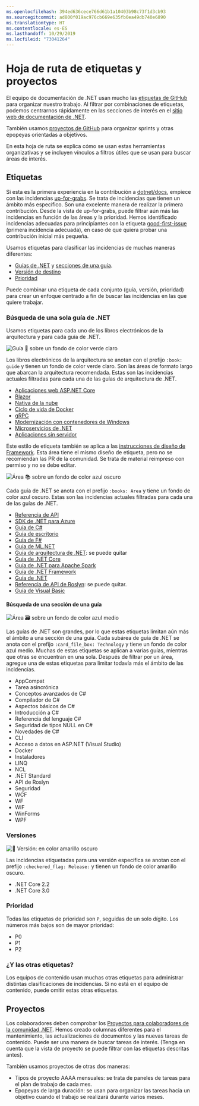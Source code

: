 ```yaml
---
ms.openlocfilehash: 394ed636cece766d61b1a10403b98c73f1d3cb93
ms.sourcegitcommit: ad800f019ac976cb669e635fb0ea49db740e6890
ms.translationtype: HT
ms.contentlocale: es-ES
ms.lasthandoff: 10/29/2019
ms.locfileid: "73041264"
---
```

# <a name="labels-and-projects-roadmap"></a>Hoja de ruta de etiquetas y proyectos

El equipo de documentación de .NET usan mucho las [etiquetas de GitHub](https://github.com/dotnet/docs/labels) para organizar nuestro trabajo. Al filtrar por combinaciones de etiquetas, podemos centrarnos rápidamente en las secciones de interés en el [sitio web de documentación de .NET](https://docs.microsoft.com/dotnet). 

También usamos [proyectos de GitHub](https://github.com/dotnet/docs/projects) para organizar sprints y otras epopeyas orientadas a objetivos.

En esta hoja de ruta se explica cómo se usan estas herramientas organizativas y se incluyen vínculos a filtros útiles que se usan para buscar áreas de interés.

## <a name="labels"></a>Etiquetas

Si esta es la primera experiencia en la contribución a [dotnet/docs](https://github.com/dotnet/docs), empiece con las incidencias [up-for-grabs](https://github.com/dotnet/docs/labels/up-for-grabs). Se trata de incidencias que tienen un ámbito más específico. Son una excelente manera de realizar la primera contribución. Desde la vista de up-for-grabs, puede filtrar aún más las incidencias en función de las áreas y la prioridad. Hemos identificado incidencias adecuadas para principiantes con la etiqueta [good-first-issue](https://github.com/dotnet/docs/labels/good-first-issue) (primera incidencia adecuada), en caso de que quiera probar una contribución inicial más pequeña.

Usamos etiquetas para clasificar las incidencias de muchas maneras diferentes:

- [Guías de .NET](#find-a-single-net-guide) y [secciones de una guía](#search-one-section-of-a-guide).
- [Versión de destino](#releases)
- [Prioridad](#priority)

Puede combinar una etiqueta de cada conjunto (guía, versión, prioridad) para crear un enfoque centrado a fin de buscar las incidencias en las que quiere trabajar.

### <a name="find-a-single-net-guide"></a>Búsqueda de una sola guía de .NET

Usamos etiquetas para cada uno de los libros electrónicos de la arquitectura y para cada guía de .NET. 

![Guía :book: sobre un fondo de color verde claro](./images/guide.png "Prefijo para etiquetas de guía de arquitectura")

Los libros electrónicos de la arquitectura se anotan con el prefijo `:book: guide` y tienen un fondo de color verde claro. Son las áreas de formato largo que abarcan la arquitectura recomendada. Estas son las incidencias actuales filtradas para cada una de las guías de arquitectura de .NET.

- [Aplicaciones web ASP.NET Core](https://github.com/dotnet/docs/labels/%3Abook%3A%20guide%20-%20ASP.NET%20Core%20web%20apps)
- [Blazor](https://github.com/dotnet/docs/labels/%3Abook%3A%20guide%20-%20Blazor)
- [Nativa de la nube](https://github.com/dotnet/docs/labels/%3Abook%3A%20guide%20-%20Cloud%20Native)
- [Ciclo de vida de Docker](https://github.com/dotnet/docs/labels/%3Abook%3A%20guide%20-%20Docker%20lifecycle)
- [gRPC](https://github.com/dotnet/docs/labels/%3Abook%3A%20guide%20-%20gRPC)
- [Modernización con contenedores de Windows](https://github.com/dotnet/docs/labels/%3Abook%3A%20guide%20-%20Modernizing%20w%2F%20Windows%20containers)
- [Microservicios de .NET](https://github.com/dotnet/docs/labels/%3Abook%3A%20guide%20-%20.NET%20Microservices)
- [Aplicaciones sin servidor](https://github.com/dotnet/docs/labels/%3Abook%3A%20guide%20-%20Serverless%20apps)

Este estilo de etiqueta también se aplica a las [instrucciones de diseño de Framework](https://github.com/dotnet/docs/labels/%3Abook%3A%20guide%20-%20Framework%20Design%20Guidelines). Esta área tiene el mismo diseño de etiqueta, pero no se recomiendan las PR de la comunidad. Se trata de material reimpreso con permiso y no se debe editar.

![Área :books: sobre un fondo de color azul oscuro](./images/area.png "Prefijo para etiquetas de área de guía de .NET")

Cada guía de .NET se anota con el prefijo `:books: Area` y tiene un fondo de color azul oscuro. Estas son las incidencias actuales filtradas para cada una de las guías de .NET.

- [Referencia de API](https://github.com/dotnet/docs/labels/%3Abooks%3A%20Area%20-%20API%20Reference)
- [SDK de .NET para Azure](https://github.com/dotnet/docs/labels/%3Abooks%3A%20Area%20-%20Azure%20.NET%20SDk)
- [Guía de C#](https://github.com/dotnet/docs/labels/%3Abooks%3A%20Area%20-%20C%23%20Guide)
- [Guía de escritorio](https://github.com/dotnet/docs/labels/%3Abooks%3A%20Area%20-%20Desktop%20Guide)
- [Guía de F#](https://github.com/dotnet/docs/labels/%3Abooks%3A%20Area%20-%20F%23%20Guide)
- [Guía de ML.NET](https://github.com/dotnet/docs/labels/%3Abooks%3A%20Area%20-%20ML.NET%20Guide)
- [Guía de arquitectura de .NET](https://github.com/dotnet/docs/labels/%3Abooks%3A%20Area%20-%20.NET%20Architecture%20Guide): se puede quitar
- [Guía de .NET Core](https://github.com/dotnet/docs/labels/%3Abooks%3A%20Area%20-%20.NET%20Core%20Guide)
- [Guía de .NET para Apache Spark](https://github.com/dotnet/docs/labels/%3Abooks%3A%20Area%20-%20.NET%20for%20Apache%20Spark%20Guide)
- [Guía de .NET Framework](https://github.com/dotnet/docs/labels/%3Abooks%3A%20Area%20-%20.NET%20Framework%20Guide)
- [Guía de .NET](https://github.com/dotnet/docs/labels/%3Abooks%3A%20Area%20-%20.NET%20Guide)
- [Referencia de API de Roslyn](https://github.com/dotnet/docs/labels/%3Abooks%3A%20Area%20-%20Roslyn%20API%20Reference): se puede quitar.
- [Guía de Visual Basic](https://github.com/dotnet/docs/labels/%3Abooks%3A%20Area%20-%20Visual%20Basic%20Guide)

#### <a name="search-one-section-of-a-guide"></a>Búsqueda de una sección de una guía

![Área :card_file_box: sobre un fondo de color azul medio](./images/technology.png "Prefijo para etiquetas de subárea de guía de .NET")

Las guías de .NET son grandes, por lo que estas etiquetas limitan aún más el ámbito a una sección de una guía. Cada subárea de guía de .NET se anota con el prefijo `:card_file_box: Technology` y tiene un fondo de color azul medio. Muchas de estas etiquetas se aplican a varias guías, mientras que otras se encuentran en una sola. Después de filtrar por un área, agregue una de estas etiquetas para limitar todavía más el ámbito de las incidencias.

- AppCompat
- Tarea asincrónica
- Conceptos avanzados de C#
- Compilador de C#
- Aspectos básicos de C#
- Introducción a C#
- Referencia del lenguaje C#
- Seguridad de tipos NULL en C#
- Novedades de C#
- CLI
- Acceso a datos en ASP.NET (Visual Studio)
- Docker
- Instaladores
- LINQ
- NCL
- .NET Standard
- API de Roslyn
- Seguridad
- WCF
- WF
- WIF
- WinForms
- WPF

### <a name="releases"></a>Versiones

![:checkered_flag: Versión: en color amarillo oscuro](./images/release.png "Prefijo para etiquetas de versión")

Las incidencias etiquetadas para una versión específica se anotan con el prefijo `:checkered_flag: Release:` y tienen un fondo de color amarillo oscuro. 

- .NET Core 2.2
- .NET Core 3.0

### <a name="priority"></a>Prioridad

Todas las etiquetas de prioridad son `P`, seguidas de un solo dígito. Los números más bajos son de mayor prioridad:

- P0
- P1
- P2

### <a name="what-about-the-other-labels"></a>¿Y las otras etiquetas?

Los equipos de contenido usan muchas otras etiquetas para administrar distintas clasificaciones de incidencias. Si no está en el equipo de contenido, puede omitir estas otras etiquetas.

## <a name="projects"></a>Proyectos

Los colaboradores deben comprobar los [Proyectos para colaboradores de la comunidad .NET](https://github.com/dotnet/docs/projects/35). Hemos creado columnas diferentes para el mantenimiento, las actualizaciones de documentos y las nuevas tareas de contenido. Puede ser una manera de buscar tareas de interés. (Tenga en cuenta que la vista de proyecto se puede filtrar con las etiquetas descritas antes). 

También usamos proyectos de otras dos maneras:

- Tipos de proyecto AAAA mensuales: se trata de paneles de tareas para el plan de trabajo de cada mes.
- Epopeyas de larga duración: se usan para organizar las tareas hacia un objetivo cuando el trabajo se realizará durante varios meses.
